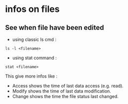 # infos on files

## See when file have been edited

- using classic ls cmd :
```
ls -l <filename>
```

- using stat command :
```
stat <filename>
```

This give more infos like :
- Access shows the time of last data access (e.g. read).
- Modify shows the time of last data modification.
- Change shows the time the file status last changed.
